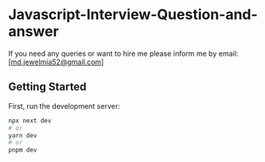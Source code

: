 # Javascript-Interview-Question-and-answer

If you need any queries or want to hire me please inform me by email: [md.jewelmia52@gmail.com]


## Getting Started

First, run the development server:

```bash
npx next dev
# or
yarn dev
# or
pnpm dev
```
